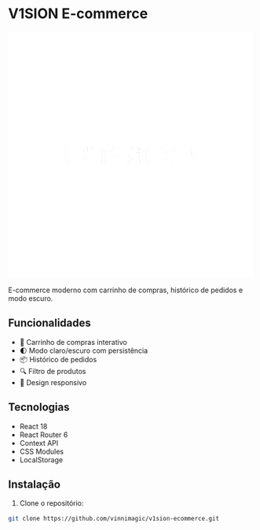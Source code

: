 # V1SION E-commerce

![Logo](./public/images/logo.png)

E-commerce moderno com carrinho de compras, histórico de pedidos e modo escuro.

## Funcionalidades

- 🛒 Carrinho de compras interativo
- 🌓 Modo claro/escuro com persistência
- 📦 Histórico de pedidos
- 🔍 Filtro de produtos
- 📱 Design responsivo

## Tecnologias

- React 18
- React Router 6
- Context API
- CSS Modules
- LocalStorage

## Instalação

1. Clone o repositório:
```bash
git clone https://github.com/vinnimagic/v1sion-ecommerce.git